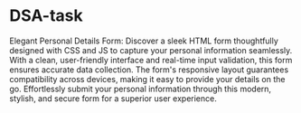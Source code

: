 # DSA-task
Elegant Personal Details Form: 
Discover a sleek HTML form thoughtfully designed with CSS and JS to capture your personal information seamlessly. With a clean, user-friendly interface and real-time input validation, this form ensures accurate data collection. The form's responsive layout guarantees compatibility across devices, making it easy to provide your details on the go. Effortlessly submit your personal information through this modern, stylish, and secure form for a superior user experience.
